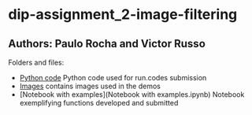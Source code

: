 # dip-assignment_2-image-filtering

## Authors: Paulo Rocha and Victor Russo


Folders and files:
* [Python code](./dip2.py) Python code used for run.codes submission
* [Images](/images) contains images used in the demos
* [Notebook with examples](Notebook with examples.ipynb) Notebook exemplifying functions developed and submitted



